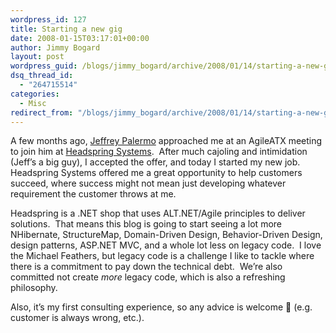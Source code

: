```yaml
---
wordpress_id: 127
title: Starting a new gig
date: 2008-01-15T03:17:01+00:00
author: Jimmy Bogard
layout: post
wordpress_guid: /blogs/jimmy_bogard/archive/2008/01/14/starting-a-new-gig.aspx
dsq_thread_id:
  - "264715514"
categories:
  - Misc
redirect_from: "/blogs/jimmy_bogard/archive/2008/01/14/starting-a-new-gig.aspx/"
---
```

A few months ago, [Jeffrey Palermo](http://codebetter.com/blogs/jeffrey.palermo/default.aspx) approached me at an AgileATX meeting to join him at [Headspring Systems](http://www.headspringsystems.com/index.jsp).&nbsp; After much cajoling and intimidation (Jeff&#8217;s a big guy), I accepted the offer, and today I started my new job.&nbsp; Headspring Systems offered me a great opportunity to help customers succeed, where success might not mean just developing whatever requirement the customer throws at me.

Headspring is a .NET shop that uses ALT.NET/Agile principles to deliver solutions.&nbsp; That means this blog is going to start seeing a lot more NHibernate, StructureMap, Domain-Driven Design, Behavior-Driven Design, design patterns, ASP.NET MVC, and a whole lot less on legacy code.&nbsp; I love the Michael Feathers, but legacy code is a challenge I like to tackle where there is a commitment to pay down the technical debt.&nbsp; We&#8217;re also committed not create _more_ legacy code, which is also a refreshing philosophy.

Also, it&#8217;s my first consulting experience, so any advice is welcome 🙂 (e.g. customer is always wrong, etc.).